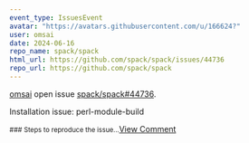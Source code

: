 ```yaml
---
event_type: IssuesEvent
avatar: "https://avatars.githubusercontent.com/u/166624?"
user: omsai
date: 2024-06-16
repo_name: spack/spack
html_url: https://github.com/spack/spack/issues/44736
repo_url: https://github.com/spack/spack
---
```


<a href='https://github.com/omsai' target='_blank'>omsai</a> open issue <a href='https://github.com/spack/spack/issues/44736' target='_blank'>spack/spack#44736</a>.

<p>Installation issue: perl-module-build</p><small>### Steps to reproduce the issue...</small><a href='https://github.com/spack/spack/issues/44736' target='_blank'>View Comment</a>